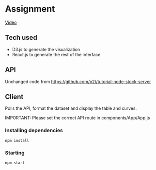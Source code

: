 # Assignment

[Video](https://streamable.com/cy7gx)

## Tech used
- D3.js to generate the visualization
- React.js to generate the rest of the interface

## API

Unchanged code from https://github.com/o2t/tutorial-node-stock-server

## Client

Polls the API, format the dataset and display the table and curves.

IMPORTANT: Please set the correct API route in components/App/App.js

### Installing dependencies
`npm install`

### Starting
`npm start`